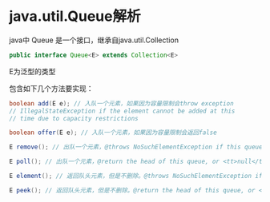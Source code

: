 # java.util.Queue解析
java中 Queue 是一个接口，继承自java.util.Collection

```java
public interface Queue<E> extends Collection<E>
```
E为泛型的类型

包含如下几个方法要实现：
```java
boolean add(E e); // 入队一个元素，如果因为容量限制会throw exception
// IllegalStateException if the element cannot be added at this
// time due to capacity restrictions

boolean offer(E e); // 入队一个元素，如果因为容量限制会返回false

E remove(); // 出队一个元素，@throws NoSuchElementException if this queue is empty

E poll(); // 出队一个元素，@return the head of this queue, or <tt>null</tt> if this queue is empty

E element(); // 返回队头元素，但是不删除。@throws NoSuchElementException if this queue is empty

E peek(); // 返回队头元素，但是不删除。@return the head of this queue, or <tt>null</tt> if this queue is empty
```

